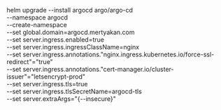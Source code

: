 helm upgrade --install argocd argo/argo-cd \
                                             --namespace argocd \
                                             --create-namespace \
                                             --set global.domain=argocd.mertyakan.com \
                                             --set server.ingress.enabled=true \
                                             --set server.ingress.ingressClassName=nginx \
                                             --set server.ingress.annotations."nginx\.ingress\.kubernetes\.io/force-ssl-redirect"="true" \
                                             --set server.ingress.annotations."cert-manager\.io/cluster-issuer"="letsencrypt-prod" \
                                             --set server.ingress.tls=true \
                                             --set server.ingress.tlsSecretName=argocd-tls \
                                             --set server.extraArgs="{--insecure}"
